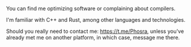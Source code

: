 You can find me optimizing software or complaining about compilers.

I'm familiar with C++ and Rust, among other languages and technologies.

Should you really need to contact me: https://t.me/Phosra, unless you've already met me on another platform, in which case, message me there.
